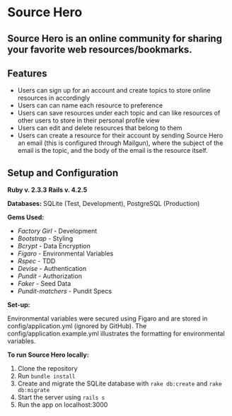 # Source Hero
## Source Hero is an online community for sharing your favorite web resources/bookmarks.

## Features
- Users can sign up for an account and create topics to store online resources in accordingly
- Users can can name each resource to preference
- Users can save resources under each topic and can like resources of other users to store in their personal profile view
- Users can edit and delete resources that belong to them
- Users can create a resource for their account by sending Source Hero an email (this is configured through Mailgun), where the subject of the email is the topic, and the body of the email is the resource itself.

## Setup and Configuration
**Ruby v. 2.3.3**
**Rails v. 4.2.5**

**Databases:** SQLite (Test, Development), PostgreSQL (Production)

**Gems Used:**

- *Factory Girl* - Development
- *Bootstrap* - Styling
- *Bcrypt* - Data Encryption
- *Figaro* - Environmental Variables
- *Rspec* - TDD
- *Devise* - Authentication
- *Pundit* - Authorization
- *Faker* - Seed Data
- *Pundit-matchers* - Pundit Specs

**Set-up:**

Environmental variables were secured using Figaro and are stored in config/application.yml (ignored by GitHub).
The config/application.example.yml illustrates the formatting for environmental variables.

**To run Source Hero locally:**

1. Clone the repository
2. Run `bundle install`
3. Create and migrate the SQLite database with `rake db:create` and `rake db:migrate`
4. Start the server using `rails s`
5. Run the app on localhost:3000
